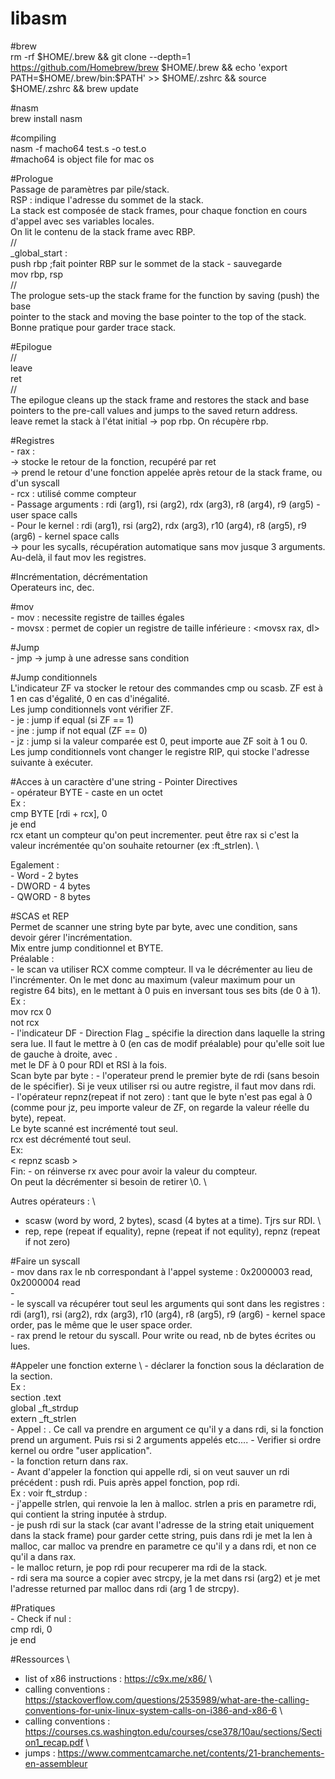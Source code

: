 # libasm
#brew \
rm -rf $HOME/.brew && git clone --depth=1 https://github.com/Homebrew/brew $HOME/.brew && echo 'export PATH=$HOME/.brew/bin:$PATH' >> $HOME/.zshrc && source $HOME/.zshrc && brew update 

#nasm \
brew install nasm 

#compiling \
nasm -f macho64 test.s -o test.o \
#macho64 is object file for mac os 

#Prologue \
Passage de paramètres par pile/stack. \
RSP : indique l'adresse du sommet de la stack. \
La stack est composée de stack frames, pour chaque fonction en cours d'appel avec ses variables locales. \
On lit le contenu de la stack frame avec RBP. \
// \
_global_start : \
	push rbp		;fait pointer RBP sur le sommet de la stack - sauvegarde \
	mov rbp, rsp \
// \
The prologue sets-up the stack frame for the function by saving (push) the base \
pointer to the stack and moving the base pointer to the top of the stack. \
Bonne pratique pour garder trace stack. 

#Epilogue \
// \
	leave \
	ret \
// \
The epilogue cleans up the stack frame and restores the stack and base pointers to the pre-call values and jumps to the saved return address. \
leave remet la stack à l'état initial -> pop rbp. On récupère rbp.

#Registres \
	- rax : \
		-> stocke le retour de la fonction, recupéré par ret \
		-> prend le retour d'une fonction appelée après retour de la stack frame, ou d'un syscall \
	- rcx : utilisé comme compteur \
	- Passage arguments : rdi (arg1), rsi (arg2), rdx (arg3), r8 (arg4), r9 (arg5) - user space calls \
	- Pour le kernel : rdi (arg1), rsi (arg2), rdx (arg3), r10 (arg4), r8 (arg5), r9 (arg6) - kernel space calls \
		-> pour les sycalls, récupération automatique sans mov jusque 3 arguments. Au-delà, il faut mov les registres. 

#Incrémentation, décrémentation \
Operateurs inc, dec.

#mov \
	- mov : necessite registre de tailles égales \
	- movsx : permet de copier un registre de taille inférieure : <movsx rax, dl> 

#Jump \
	- jmp -> jump à une adresse sans condition

#Jump conditionnels \
L'indicateur ZF va stocker le retour des commandes cmp ou scasb. ZF est à 1 en cas d'égalité, 0 en cas d'inégalité. \
Les jump conditionnels vont vérifier ZF. \
	- je : jump if equal (si ZF == 1) \
	- jne : jump if not equal (ZF == 0) \
	- jz : jump si la valeur comparée est 0, peut importe aue ZF soit à 1 ou 0. \
Les jump conditionnels vont changer le registre RIP, qui stocke l'adresse suivante à exécuter.

#Acces à un caractère d'une string - Pointer Directives \
	- opérateur BYTE - caste en un octet \
Ex : \
	cmp BYTE [rdi + rcx], 0 \
	je end \
rcx etant un compteur qu'on peut incrementer. peut être rax si c'est la valeur incrémentée qu'on souhaite retourner (ex :ft_strlen). \

Egalement : \
	- Word - 2 bytes \
	- DWORD - 4 bytes \
	- QWORD - 8 bytes 

#SCAS et REP \
Permet de scanner une string byte par byte, avec une condition, sans devoir gérer l'incrémentation. \
Mix entre jump conditionnel et BYTE. \
Préalable : \
	-	le scan va utiliser RCX comme compteur. Il va le décrémenter au lieu de l'incrémenter. On le met donc au maximum (valeur maximum pour un registre 64 bits), en le mettant à 0 puis en inversant tous ses bits (de 0 à 1). \
	Ex : \
		mov rcx 0 \
		not rcx \
	-	l'indicateur DF - Direction Flag _ spécifie la direction dans laquelle la string sera lue. Il faut le mettre à 0 (en cas de modif préalable) pour qu'elle soit lue de gauche à droite, avec <cld>. \
	<cld> met le DF à 0 pour RDI et RSI à la fois. \
Scan byte par byte :
	- l'operateur <scasb> prend le premier byte de rdi (sans besoin de le spécifier). Si je veux utiliser rsi ou autre registre, il faut mov dans rdi. \
	- l'opérateur repnz(repeat if not zero) : tant que le byte n'est pas egal à 0 (comme pour jz, peu importe valeur de ZF, on regarde la valeur réelle du byte), repeat. \
	Le byte scanné est incrémenté tout seul. \
	rcx est décrémenté tout seul. \
	Ex: \
		< repnz scasb > \
Fin:
	- on réinverse rx avec <not> pour avoir la valeur du compteur. \
	On peut la décrémenter si besoin de retirer \0. \

Autres opérateurs : \
- scasw (word by word, 2 bytes), scasd (4 bytes at a time). Tjrs sur RDI. \
- rep, repe (repeat if equality), repne (repeat if not equlity), repnz (repeat if not zero) 

#Faire un syscall \
	- mov dans rax le nb correspondant à l'appel systeme : 0x2000003 read, 0x2000004 read \
	- <syscall> \
	- le syscall va récupérer tout seul les arguments qui sont dans les registres : rdi (arg1), rsi (arg2), rdx (arg3), r10 (arg4), r8 (arg5), r9 (arg6) - kernel space order, pas le même que le user space order. \
	- rax prend le retour du syscall. Pour write ou read, nb de bytes écrites ou lues. 

#Appeler une fonction externe \ 
	- déclarer la fonction sous la déclaration de la section. \
	Ex : \
		section .text \
			global _ft_strdup \
			extern _ft_strlen \
	- Appel : <call _ft_strlen>. Ce call va prendre en argument ce qu'il y a dans rdi, si la fonction prend un argument. Puis rsi si 2 arguments appelés etc.... - Verifier si ordre kernel ou ordre "user application". \
	- la fonction return dans rax. \
	- Avant d'appeler la fonction qui appelle rdi, si on veut sauver un rdi précédent : push rdi. Puis après appel fonction, pop rdi. \
	Ex : voir ft_strdup :  \
		- j'appelle strlen, qui renvoie la len à malloc. strlen a pris en parametre rdi, qui contient la string inputée à strdup. \
		- je push rdi sur la stack (car avant l'adresse de la string etait uniquement dans la stack frame) pour garder cette string, puis dans rdi je met la len à malloc, car malloc va prendre en parametre ce qu'il y a dans rdi, et non ce qu'il a dans rax. \
		- le malloc return, je pop rdi pour recuperer ma rdi de la stack. \
		- rdi sera ma source a copier avec strcpy, je la met dans rsi (arg2) et je met l'adresse returned par malloc dans rdi (arg 1 de strcpy). 

#Pratiques \
	- Check if nul : \
		cmp	rdi, 0 \
		je end 

#Ressources \
- list of x86 instructions : https://c9x.me/x86/ \
- calling conventions : https://stackoverflow.com/questions/2535989/what-are-the-calling-conventions-for-unix-linux-system-calls-on-i386-and-x86-6 \
- calling conventions : https://courses.cs.washington.edu/courses/cse378/10au/sections/Section1_recap.pdf \
- jumps : https://www.commentcamarche.net/contents/21-branchements-en-assembleur 

